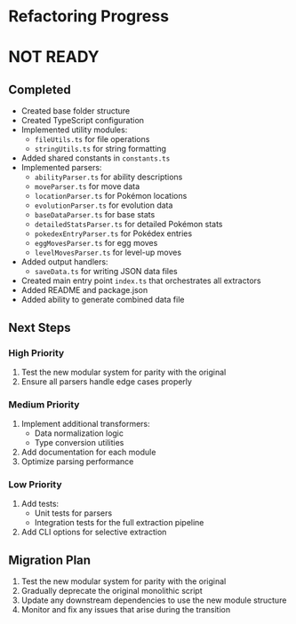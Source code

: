# Refactoring Progress

# NOT READY

## Completed
- Created base folder structure
- Created TypeScript configuration
- Implemented utility modules:
  - `fileUtils.ts` for file operations
  - `stringUtils.ts` for string formatting
- Added shared constants in `constants.ts`
- Implemented parsers:
  - `abilityParser.ts` for ability descriptions
  - `moveParser.ts` for move data
  - `locationParser.ts` for Pokémon locations
  - `evolutionParser.ts` for evolution data
  - `baseDataParser.ts` for base stats
  - `detailedStatsParser.ts` for detailed Pokémon stats
  - `pokedexEntryParser.ts` for Pokédex entries
  - `eggMovesParser.ts` for egg moves
  - `levelMovesParser.ts` for level-up moves
- Added output handlers:
  - `saveData.ts` for writing JSON data files
- Created main entry point `index.ts` that orchestrates all extractors
- Added README and package.json
- Added ability to generate combined data file

## Next Steps

### High Priority
1. Test the new modular system for parity with the original
2. Ensure all parsers handle edge cases properly

### Medium Priority
1. Implement additional transformers:
   - Data normalization logic
   - Type conversion utilities
2. Add documentation for each module
3. Optimize parsing performance

### Low Priority
1. Add tests:
   - Unit tests for parsers
   - Integration tests for the full extraction pipeline
2. Add CLI options for selective extraction

## Migration Plan
1. Test the new modular system for parity with the original
2. Gradually deprecate the original monolithic script
3. Update any downstream dependencies to use the new module structure
4. Monitor and fix any issues that arise during the transition
